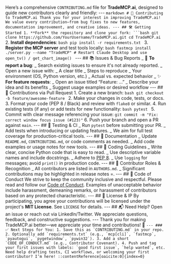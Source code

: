 Here’s a comprehensive `CONTRIBUTING.md` file for **TradeMCP.ai**, designed to guide new contributors clearly and friendly: --- ` markdown # 🤝 Contributing to TradeMCP.ai Thank you for your interest in improving TradeMCP.ai! We value every contribution—from bug fixes to new features, documentation improvement, and creative ideas. --- ## 🛠 Getting Started 1. **Fork** the repository and clone your fork: ```bash git clone https://github.com/YourUsername/TradeMCP.ai.git cd TradeMCP.ai  ` 2. **Install dependencies**: `bash pip install -r requirements.txt ` 3. **Register the MCP server** and test tools locally: `bash fastmcp install ./server.py --name "TradeMCP" # Restart Claude Desktop and use open_tv() / get_chart_image() ` --- ## 📚 Issues & Bug Reports _ 🐛 **To report a bug**: _ Search existing issues to ensure it's not already reported. _ Open a new issue with: _ A clear title _ Steps to reproduce _ Your environment (OS, Python version, etc.) _ Actual vs. expected behavior _ ✨ **For feature requests**: _ Open an issue titled “Feature: …” _ Describe your idea and its benefits _ Suggest usage examples or desired workflow --- ## 🧩 Contributions via Pull Request 1. Create a new branch: `bash git checkout -b feature/awesome-feature ` 2. Make your changes in code, tests, or docs. 3. Format your code (PEP 8 / Black) and review with `flake8` or similar. 4. Run existing tests (if any) or add tests for new functionality: `bash pytest ` 5. Commit with clear message referencing your issue: `git commit -m "Fix: correct window focus issue (#123)"` 6. Push your branch and open a PR against `main`. --- ## 🧪 Testing & CI _ Run `pytest` before submitting your PR. _ Add tests when introducing or updating features. _ We aim for full test coverage for production-critical tools. --- ## 📝 Documentation _ Update `README.md`, `CONTRIBUTING.md`, or code comments as needed. _ Add code examples or usage notes for new tools. --- ## 🎯 Coding Guidelines _ Write clear, concise Python code that is easy to read. _ Use descriptive variable names and include docstrings. _ Adhere to [PEP 8](https://peps.python.org/pep-0008/). _ Use `logging` for messages; avoid `print()` in production code. --- ## 👥 Contributor Roles & Recognition _ All contributors are listed in `AUTHORS.md`. _ Significant contributions may be highlighted in release notes =. --- ## 👮 Code of Conduct We strive to keep the community inclusive and respectful. Please read and follow our [Code of Conduct](CODE_OF_CONDUCT.md). Examples of unacceptable behavior include harassment, demeaning remarks, or harassment of contributors based on any protected characteristic. --- ## 📄 License & IP By participating, you agree your contributions will be licensed under the project's **MIT License**. See `LICENSE` for details. --- ## 📬 Need Help? Open an issue or reach out via LinkedIn/Twitter. We appreciate questions, feedback, and constructive suggestions. --- Thank you for making TradeMCP.ai better—we appreciate your time and contributions! 🚀 `` --- ### ✅ Next Steps for You: 1. Save this as `CONTRIBUTING.md` in your repo. 2. Optionally add `requirements.txt` (e.g., `mcp[cli]`, `fastmcp`, `pyautogui`, `pygetwindow`, `pywin32`). 3. Add a short `CODE_OF_CONDUCT.md` (e.g., Contributor Covenant). 4. Push and tag your first issues with labels: `good first issue`, `help wanted`, etc. Need help drafting tests, CI workflows, or welcoming your first contributor? I’m here! ::contentReference[oaicite:0]{index=0} ``
